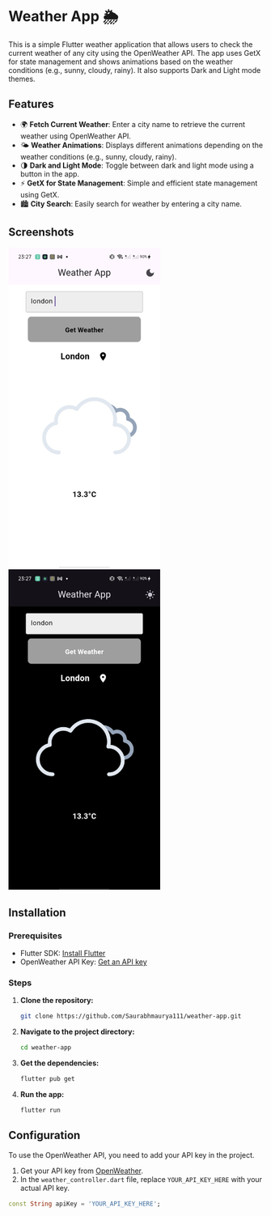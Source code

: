 # Weather App 🌦️

This is a simple Flutter weather application that allows users to check the current weather of any city using the OpenWeather API. The app uses GetX for state management and shows animations based on the weather conditions (e.g., sunny, cloudy, rainy). It also supports Dark and Light mode themes.

## Features

- 🌍 **Fetch Current Weather**: Enter a city name to retrieve the current weather using OpenWeather API.
- 🌤️ **Weather Animations**: Displays different animations depending on the weather conditions (e.g., sunny, cloudy, rainy).
- 🌗 **Dark and Light Mode**: Toggle between dark and light mode using a button in the app.
- ⚡ **GetX for State Management**: Simple and efficient state management using GetX.
- 🏙️ **City Search**: Easily search for weather by entering a city name.

## Screenshots
<img src="assets/light.jpg" width="300" />
<img src="assets/dark.jpg" width="300" />

## Installation

### Prerequisites

- Flutter SDK: [Install Flutter](https://flutter.dev/docs/get-started/install)
- OpenWeather API Key: [Get an API key](https://openweathermap.org/api)

### Steps

1. **Clone the repository:**

    ```bash
    git clone https://github.com/Saurabhmaurya111/weather-app.git
    ```

2. **Navigate to the project directory:**

    ```bash
    cd weather-app
    ```

3. **Get the dependencies:**

    ```bash
    flutter pub get
    ```

4. **Run the app:**

    ```bash
    flutter run
    ```

## Configuration

To use the OpenWeather API, you need to add your API key in the project.

1. Get your API key from [OpenWeather](https://openweathermap.org/api).
2. In the `weather_controller.dart` file, replace `YOUR_API_KEY_HERE` with your actual API key.

```dart
const String apiKey = 'YOUR_API_KEY_HERE';
